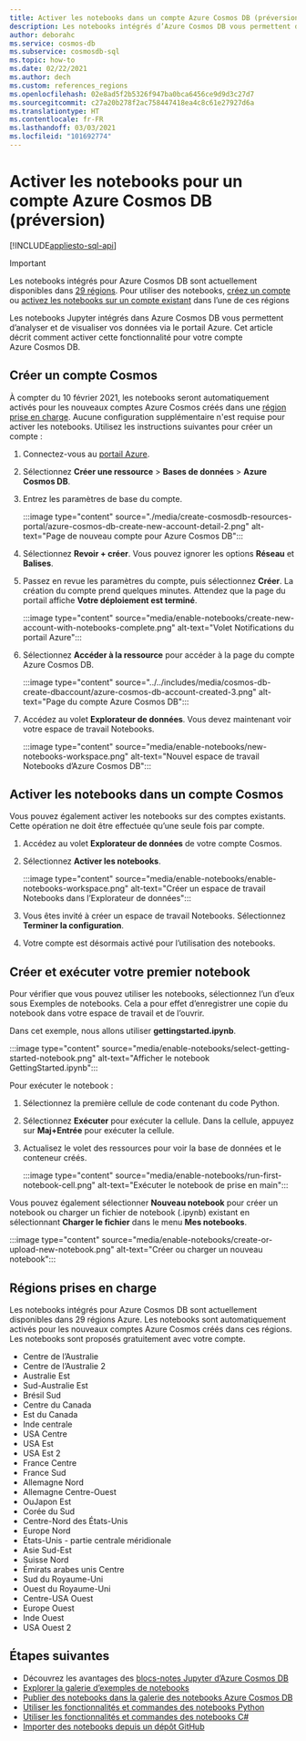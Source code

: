 ```yaml
---
title: Activer les notebooks dans un compte Azure Cosmos DB (préversion)
description: Les notebooks intégrés d’Azure Cosmos DB vous permettent d’analyser et de visualiser vos données sur le portail. Cet article explique comment activer cette fonctionnalité pour des comptes Cosmos.
author: deborahc
ms.service: cosmos-db
ms.subservice: cosmosdb-sql
ms.topic: how-to
ms.date: 02/22/2021
ms.author: dech
ms.custom: references_regions
ms.openlocfilehash: 02e8ad5f2b5326f947ba0bca6456ce9d9d3c27d7
ms.sourcegitcommit: c27a20b278f2ac758447418ea4c8c61e27927d6a
ms.translationtype: HT
ms.contentlocale: fr-FR
ms.lasthandoff: 03/03/2021
ms.locfileid: "101692774"
---
```

# <a name="enable-notebooks-for-azure-cosmos-db-accounts-preview"></a>Activer les notebooks pour un compte Azure Cosmos DB (préversion)
[!INCLUDE[appliesto-sql-api](includes/appliesto-sql-api.md)]

> [!IMPORTANT]
> Les notebooks intégrés pour Azure Cosmos DB sont actuellement disponibles dans [29 régions](#supported-regions). Pour utiliser des notebooks, [créez un compte](#create-a-new-cosmos-account) ou [activez les notebooks sur un compte existant](#enable-notebooks-in-an-existing-cosmos-account) dans l’une de ces régions 

Les notebooks Jupyter intégrés dans Azure Cosmos DB vous permettent d’analyser et de visualiser vos données via le portail Azure. Cet article décrit comment activer cette fonctionnalité pour votre compte Azure Cosmos DB.

## <a name="create-a-new-cosmos-account"></a>Créer un compte Cosmos
À compter du 10 février 2021, les notebooks seront automatiquement activés pour les nouveaux comptes Azure Cosmos créés dans une [région prise en charge](#supported-regions). Aucune configuration supplémentaire n'est requise pour activer les notebooks. Utilisez les instructions suivantes pour créer un compte :
1. Connectez-vous au [portail Azure](https://portal.azure.com/).
1. Sélectionnez **Créer une ressource** > **Bases de données** > **Azure Cosmos DB**.
1. Entrez les paramètres de base du compte.

   :::image type="content" source="./media/create-cosmosdb-resources-portal/azure-cosmos-db-create-new-account-detail-2.png" alt-text="Page de nouveau compte pour Azure Cosmos DB":::

1. Sélectionnez **Revoir + créer**. Vous pouvez ignorer les options **Réseau** et **Balises**. 
1. Passez en revue les paramètres du compte, puis sélectionnez **Créer**. La création du compte prend quelques minutes. Attendez que la page du portail affiche **Votre déploiement est terminé**.

   :::image type="content" source="media/enable-notebooks/create-new-account-with-notebooks-complete.png" alt-text="Volet Notifications du portail Azure":::

1. Sélectionnez **Accéder à la ressource** pour accéder à la page du compte Azure Cosmos DB.

   :::image type="content" source="../../includes/media/cosmos-db-create-dbaccount/azure-cosmos-db-account-created-3.png" alt-text="Page du compte Azure Cosmos DB":::

1. Accédez au volet **Explorateur de données**. Vous devez maintenant voir votre espace de travail Notebooks.

    :::image type="content" source="media/enable-notebooks/new-notebooks-workspace.png" alt-text="Nouvel espace de travail Notebooks d’Azure Cosmos DB":::

## <a name="enable-notebooks-in-an-existing-cosmos-account"></a>Activer les notebooks dans un compte Cosmos

Vous pouvez également activer les notebooks sur des comptes existants. Cette opération ne doit être effectuée qu’une seule fois par compte.

1. Accédez au volet **Explorateur de données** de votre compte Cosmos.
1. Sélectionnez **Activer les notebooks**.

    :::image type="content" source="media/enable-notebooks/enable-notebooks-workspace.png" alt-text="Créer un espace de travail Notebooks dans l’Explorateur de données":::

1. Vous êtes invité à créer un espace de travail Notebooks. Sélectionnez **Terminer la configuration**.
1. Votre compte est désormais activé pour l’utilisation des notebooks.

## <a name="create-and-run-your-first-notebook"></a>Créer et exécuter votre premier notebook

Pour vérifier que vous pouvez utiliser les notebooks, sélectionnez l’un d’eux sous Exemples de notebooks. Cela a pour effet d’enregistrer une copie du notebook dans votre espace de travail et de l’ouvrir.

Dans cet exemple, nous allons utiliser **gettingstarted.ipynb**.

:::image type="content" source="media/enable-notebooks/select-getting-started-notebook.png" alt-text="Afficher le notebook GettingStarted.ipynb":::

Pour exécuter le notebook :
1. Sélectionnez la première cellule de code contenant du code Python.
1. Sélectionnez **Exécuter** pour exécuter la cellule. Dans la cellule, appuyez sur **Maj+Entrée** pour exécuter la cellule.
1. Actualisez le volet des ressources pour voir la base de données et le conteneur créés.

    :::image type="content" source="media/enable-notebooks/run-first-notebook-cell.png" alt-text="Exécuter le notebook de prise en main":::

Vous pouvez également sélectionner **Nouveau notebook** pour créer un notebook ou charger un fichier de notebook (.ipynb) existant en sélectionnant **Charger le fichier** dans le menu **Mes notebooks**. 

:::image type="content" source="media/enable-notebooks/create-or-upload-new-notebook.png" alt-text="Créer ou charger un nouveau notebook":::

## <a name="supported-regions"></a>Régions prises en charge
Les notebooks intégrés pour Azure Cosmos DB sont actuellement disponibles dans 29 régions Azure. Les notebooks sont automatiquement activés pour les nouveaux comptes Azure Cosmos créés dans ces régions. Les notebooks sont proposés gratuitement avec votre compte. 

- Centre de l’Australie
- Centre de l’Australie 2
- Australie Est
- Sud-Australie Est
- Brésil Sud
- Centre du Canada
- Est du Canada
- Inde centrale
- USA Centre
- USA Est
- USA Est 2
- France Centre
- France Sud
- Allemagne Nord
- Allemagne Centre-Ouest
- OuJapon Est
- Corée du Sud
- Centre-Nord des États-Unis
- Europe Nord
- États-Unis - partie centrale méridionale
- Asie Sud-Est
- Suisse Nord
- Émirats arabes unis Centre
- Sud du Royaume-Uni
- Ouest du Royaume-Uni
- Centre-USA Ouest
- Europe Ouest
- Inde Ouest
- USA Ouest 2

## <a name="next-steps"></a>Étapes suivantes

* Découvrez les avantages des [blocs-notes Jupyter d’Azure Cosmos DB](cosmosdb-jupyter-notebooks.md)
* [Explorer la galerie d’exemples de notebooks](https://cosmos.azure.com/gallery.html)
* [Publier des notebooks dans la galerie des notebooks Azure Cosmos DB](publish-notebook-gallery.md)
* [Utiliser les fonctionnalités et commandes des notebooks Python](use-python-notebook-features-and-commands.md)
* [Utiliser les fonctionnalités et commandes des notebooks C#](use-csharp-notebook-features-and-commands.md)
* [Importer des notebooks depuis un dépôt GitHub](import-github-notebooks.md)

